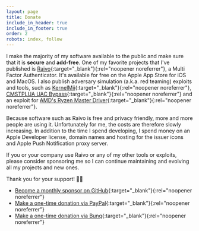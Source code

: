 ```yaml
---
layout: page
title: Donate
include_in_header: true
include_in_footer: true
order: 2
robots: index, follow
---
```


I make the majority of my software available to the public and make sure that it is **secure** and **add-free**. One of my favorite projects that I've published is [Raivo](https://raivo-otp.com/){:target="_blank"}{:rel="noopener noreferrer"}, a Multi Factor Authenticator. It's available for free on the Apple App Store for iOS and MacOS. I also publish adversary simulation (a.k.a. red teaming) exploits and tools, such as [KernelMii](https://github.com/tijme/kernel-mii){:target="_blank"}{:rel="noopener noreferrer"}, [CMSTPLUA UAC Bypass](https://github.com/tijme/cmstplua-uac-bypass){:target="_blank"}{:rel="noopener noreferrer"} and an exploit for [AMD's Ryzen Master Driver](https://github.com/tijme/amd-ryzen-master-driver-v17-exploit){:target="_blank"}{:rel="noopener noreferrer"}.

Because software such as Raivo is free and privacy friendly, more and more people are using it. Unfortunately for me, the costs are therefore slowly increasing. In addition to the time I spend developing, I spend money on an Apple Developer license, domain names and hosting for the issuer icons and Apple Push Notification proxy server.

If you or your company use Raivo or any of my other tools or exploits, please consider sponsoring me so I can continue maintaining and evolving all my projects and new ones.

Thank you for your support! 👨‍💻

* [Become a monthly sponsor on GitHub](https://github.com/sponsors/tijme){:target="_blank"}{:rel="noopener noreferrer"}
* [Make a one-time donation via PayPal](https://www.paypal.com/paypalme/tijmegommers){:target="_blank"}{:rel="noopener noreferrer"}
* [Make a one-time donation via Bunq](https://bunq.me/tijme){:target="_blank"}{:rel="noopener noreferrer"}
